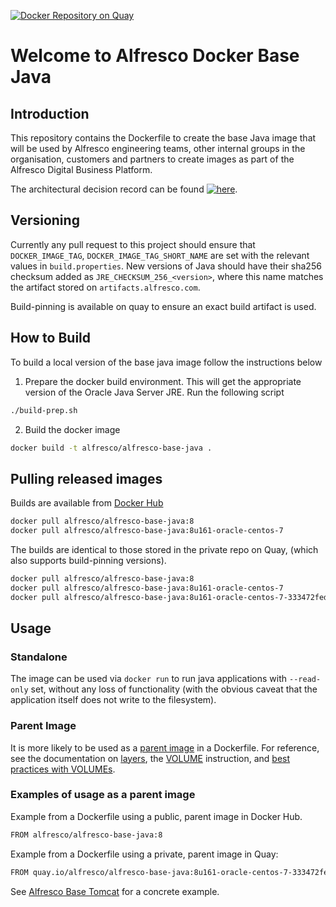 <!-- markdownlint-disable MD013 MD041 -->
[![Docker Repository on Quay](https://quay.io/repository/alfresco/alfresco-base-java/status?token=7b035610-24b5-4ed7-a95f-6e812628cd8e "Docker Repository on Quay")](https://quay.io/repository/alfresco/alfresco-base-java)

# Welcome to Alfresco Docker Base Java

## Introduction

This repository contains the Dockerfile to create the base Java image that
will be used by Alfresco engineering teams, other internal groups in the
organisation, customers and partners to create images as part of the Alfresco
Digital Business Platform.

The architectural decision record can be found [![here](https://img.shields.io/badge/Anaxes%20ADR%205--green.svg?longCache=true&style=plastic)](https://github.com/Alfresco/alfresco-anaxes-shipyard/blob/master/docs/adrs/0005-base-java-docker-image-composition.md).

## Versioning

Currently any pull request to this project should ensure that `DOCKER_IMAGE_TAG`,
`DOCKER_IMAGE_TAG_SHORT_NAME` are set with the relevant values in `build.properties`.
New versions of Java should have their sha256 checksum added as `JRE_CHECKSUM_256_<version>`,
where this name matches the artifact stored on `artifacts.alfresco.com`.

Build-pinning is available on quay to ensure an exact build artifact is used.

## How to Build

To build a local version of the base java image follow the instructions below

1. Prepare the docker build environment. This will get the appropriate version of the Oracle Java Server JRE. Run the following script

```bash
./build-prep.sh
```

<!-- markdownlint-disable MD029 -->
2. Build the docker image
<!-- markdownlint-enable MD029 -->

```bash
docker build -t alfresco/alfresco-base-java .
```

## Pulling released images

Builds are available from
[Docker Hub](https://hub.docker.com/r/alfresco/alfresco-base-java)

```bash
docker pull alfresco/alfresco-base-java:8
docker pull alfresco/alfresco-base-java:8u161-oracle-centos-7
```

The builds are identical to those stored in the private repo on Quay,
(which also supports build-pinning versions).

```bash
docker pull alfresco/alfresco-base-java:8
docker pull alfresco/alfresco-base-java:8u161-oracle-centos-7
docker pull alfresco/alfresco-base-java:8u161-oracle-centos-7-333472fed423
```

## Usage

### Standalone

The image can be used via `docker run` to run java applications
with `--read-only` set, without any loss of functionality (with the
obvious caveat that the application itself does not write to the filesystem).

### Parent Image

It is more likely to be used as a
[parent image](https://docs.docker.com/glossary/?term=parent%20image)
in a Dockerfile.
For reference, see the documentation on
[layers](https://docs.docker.com/storage/storagedriver/#container-and-layers),
the
[VOLUME](https://docs.docker.com/engine/reference/builder/#volume)
instruction, and
[best practices with VOLUMEs](https://docs.docker.com/develop/develop-images/dockerfile_best-practices/#volume).

### Examples of usage as a parent image

Example from a Dockerfile using a public, parent image in Docker Hub.

```bash
FROM alfresco/alfresco-base-java:8
```

Example from a Dockerfile using a private, parent image in Quay:

```bash
FROM quay.io/alfresco/alfresco-base-java:8u161-oracle-centos-7-333472fed423
```

See [Alfresco Base Tomcat](https://github.com/Alfresco/alfresco-docker-base-tomcat/blob/master/Dockerfile)
for a concrete example.